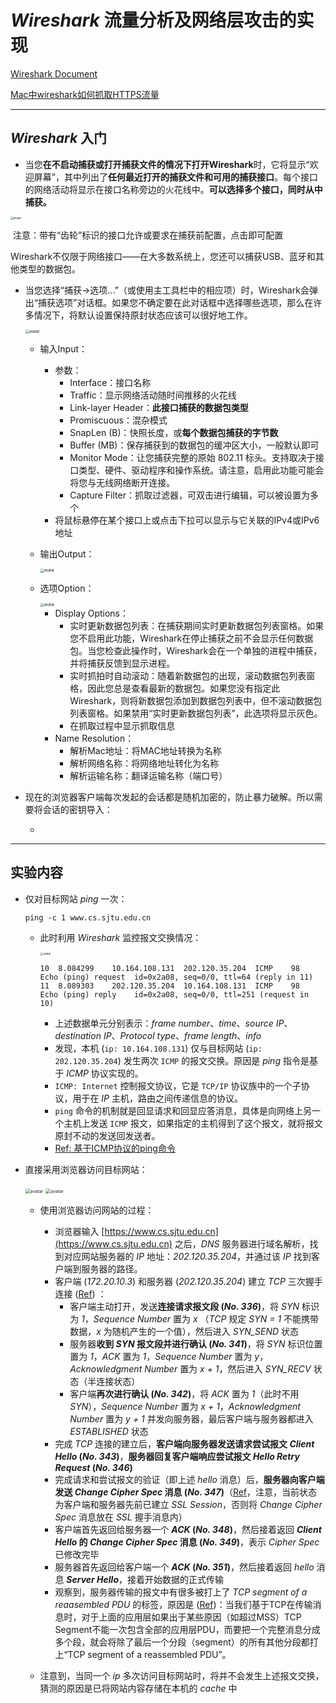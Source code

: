 # *Wireshark* 流量分析及网络层攻击的实现

[Wireshark Document](https://www.wireshark.org/docs/wsug_html_chunked/ChCapInterfaceSection.html)

[Mac中wireshark如何抓取HTTPS流量](https://www.cnblogs.com/realjimmy/p/13418520.html)

-----

## *Wireshark* 入门

- 当您**在不启动捕获或打开捕获文件的情况下打开Wireshark**时，它将显示“欢迎屏幕”，其中列出了**任何最近打开的捕获文件和可用的捕获接口**。每个接口的网络活动将显示在接口名称旁边的火花线中。**可以选择多个接口，同时从中捕获。**

<img src="./cut/截屏2021-04-25 下午4.34.46.png" alt="avatar" style="zoom:30%;" />

​		注意：带有“齿轮”标识的接口允许或要求在捕获前配置，点击即可配置

​		Wireshark不仅限于网络接口——在大多数系统上，您还可以捕获USB、蓝牙和其他类型的数据包。

- 当您选择“捕获→选项...”（或使用主工具栏中的相应项）时，Wireshark会弹出“捕获选项”对话框。如果您不确定要在此对话框中选择哪些选项，那么在许多情况下，将默认设置保持原封状态应该可以很好地工作。

  <img src="./cut/截屏2021-04-25 下午4.41.53.png" alt="avatar" style="zoom:40%;" />

  - 输入Input：

    - 参数：
      - Interface：接口名称
      - Traffic：显示网络活动随时间推移的火花线
      - Link-layer Header：**此接口捕获的数据包类型**
      - Promiscuous：混杂模式
      - SnapLen (B)：快照长度，或**每个数据包捕获的字节数**
      - Buffer (MB)：保存捕获到的数据包的缓冲区大小，一般默认即可
      - Monitor Mode：让您捕获完整的原始 802.11 标头。支持取决于接口类型、硬件、驱动程序和操作系统。请注意，启用此功能可能会将您与无线网络断开连接。
      - Capture Filter：抓取过滤器，可双击进行编辑，可以被设置为多个
    - 将鼠标悬停在某个接口上或点击下拉可以显示与它关联的IPv4或IPv6地址

  - 输出Output：

    <img src="./cut/截屏2021-04-25 下午4.59.23.png" alt="avatar" style="zoom:40%;" />

  - 选项Option：

    <img src="./cut/截屏2021-04-25 下午5.01.26.png" alt="avatar" style="zoom:40%;" />

    - Display Options：
      - 实时更新数据包列表：在捕获期间实时更新数据包列表窗格。如果您不启用此功能，Wireshark在停止捕获之前不会显示任何数据包。当您检查此操作时，Wireshark会在一个单独的进程中捕获，并将捕获反馈到显示进程。
      - 实时抓拍时自动滚动：随着新数据包的出现，滚动数据包列表窗格，因此您总是查看最新的数据包。如果您没有指定此Wireshark，则将新数据包添加到数据包列表中，但不滚动数据包列表窗格。如果禁用“实时更新数据包列表”，此选项将显示灰色。
      - 在抓取过程中显示抓取信息
    - Name Resolution：
      - 解析Mac地址：将MAC地址转换为名称
      - 解析网络名称：将网络地址转化为名称
      - 解析运输名称：翻译运输名称（端口号）

- 现在的浏览器客户端每次发起的会话都是随机加密的，防止暴力破解。所以需要将会话的密钥导入：

  - 

-----



## 实验内容

- 仅对目标网站 *ping* 一次：

  ```shell
  ping -c 1 www.cs.sjtu.edu.cn
  ```

  - 此时利用 *Wireshark* 监控报文交换情况：
  
    <img src="./cut/截屏2021-04-30 上午11.35.59.png" alt="avatar" style="zoom:30%;" />
  
    ```
    10	8.084299	10.164.108.131	202.120.35.204	ICMP	98	Echo (ping) request  id=0x2a08, seq=0/0, ttl=64 (reply in 11)
    11	8.089303	202.120.35.204	10.164.108.131	ICMP	98	Echo (ping) reply    id=0x2a08, seq=0/0, ttl=251 (request in 10)
    ```
  
    - 上述数据单元分别表示：*frame number*、*time*、*source IP*、*destination IP*、*Protocol type*、*frame length*、*info*
    - 发现，本机 (`ip: 10.164.108.131`) 仅与目标网站 (`ip: 202.120.35.204`) 发生两次 `ICMP` 的报文交换。原因是 *ping* 指令是基于 *ICMP* 协议实现的。
    - `ICMP: Internet` 控制报文协议，它是 `TCP/IP` 协议族中的一个子协议，用于在 *IP* 主机，路由之间传递信息的协议。
    - `ping` 命令的机制就是回显请求和回显应答消息，具体是向网络上另一个主机上发送 `ICMP` 报文，如果指定的主机得到了这个报文，就将报文原封不动的发送回发送者。
    - [Ref:  基于ICMP协议的ping命令](https://blog.csdn.net/bian_cheng_ru_men/article/details/81476998)
  
- 直接采用浏览器访问目标网站：

  <img src="./cut/截屏2021-04-30 上午11.30.22.png" alt="avatar" style="zoom:50%;" />

  <img src="./cut/截屏2021-04-30 上午11.30.31.png" alt="avatar" style="zoom:50%;" />

  - 使用浏览器访问网站的过程：
    - 浏览器输入 [https://www.cs.sjtu.edu.cn](https://www.cs.sjtu.edu.cn) 之后，*DNS* 服务器进行域名解析，找到对应网站服务器的 *IP* 地址：*202.120.35.204*，并通过该 *IP* 找到客户端到服务器的路径。
    - 客户端 (*172.20.10.3*) 和服务器 (*202.120.35.204*) 建立 *TCP* 三次握手连接 ([Ref](https://www.cnblogs.com/kaleidoscope/p/9701117.html)) ：
      - 客户端主动打开，发送**连接请求报文段 (*No. 336*)**，将 *SYN* 标识为 *1*，*Sequence Number* 置为 *x* （*TCP* 规定 *SYN = 1* 不能携带数据，*x* 为随机产生的一个值），然后进入 *SYN_SEND* 状态
      - 服务器**收到 *SYN* 报文段并进行确认 (*No. 341*)**，将 *SYN* 标识位置置为 *1*，*ACK* 置为 *1*，*Sequence Number* 置为 *y*，*Acknowledgment Number* 置为 *x + 1*，然后进入 *SYN_RECV* 状态（半连接状态）
      - 客户端**再次进行确认 (*No. 342*)**，将 *ACK* 置为 *1*（此时不用 *SYN*），*Sequence Number* 置为 *x + 1*，*Acknowledgment Number* 置为 *y + 1* 并发向服务器，最后客户端与服务器都进入 *ESTABLISHED* 状态
    - 完成 *TCP* 连接的建立后，**客户端向服务器发送请求尝试报文 *Client Hello* (*No. 343*)**，**服务器回复客户端响应尝试报文 *Hello Retry Request* (*No. 346*)**
    - 完成请求和尝试报文的验证（即上述 *hello* 消息）后，**服务器向客户端发送 *Change Cipher Spec* 消息 (*No. 347*)**（[Ref](https://blog.csdn.net/weixin_43364172/article/details/83860247)，注意，当前状态为客户端和服务器先前已建立 *SSL Session*，否则将 *Change Cipher Spec* 消息放在 *SSL* 握手消息内）
    - 客户端首先返回给服务器一个 ***ACK* (*No. 348*)**，然后接着返回 ***Client Hello* 的 *Change Cipher Spec* 消息 (*No. 349*)**，表示 *Cipher Spec* 已修改完毕
    - 服务器首先返回给客户端一个 ***ACK* (*No. 351*)**，然后接着返回 *hello* 消息 ***Server Hello***，接着开始数据的正式传输
    - 观察到，服务器传输的报文中有很多被打上了 *TCP segment of a reaasembled PDU* 的标签，原因是 ([Ref](https://blog.csdn.net/thollych/article/details/103210932))：当我们基于TCP在传输消息时，对于上面的应用层如果出于某些原因（如超过MSS）TCP Segment不能一次包含全部的应用层PDU，而要把一个完整消息分成多个段，就会将除了最后一个分段（segment）的所有其他分段都打上“TCP segment of a reassembled PDU”。

  - 注意到，当同一个 *ip* 多次访问目标网站时，将并不会发生上述报文交换，猜测的原因是已将网站内容存储在本机的 *cache* 中













